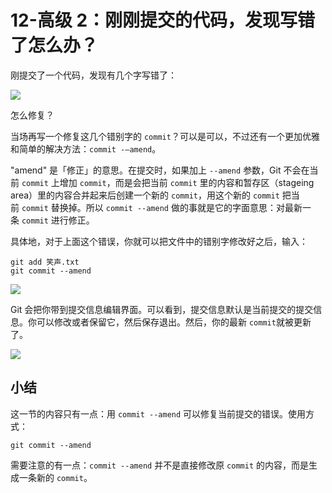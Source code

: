 # 12-高级 2：刚刚提交的代码，发现写错了怎么办？

刚提交了一个代码，发现有几个字写错了：

![](data:image/svg+xml;utf8,)

怎么修复？

当场再写一个修复这几个错别字的 `commit`？可以是可以，不过还有一个更加优雅和简单的解决方法：`commit -—amend`。

"amend" 是「修正」的意思。在提交时，如果加上 `--amend` 参数，Git 不会在当前 `commit` 上增加 `commit`，而是会把当前 `commit` 里的内容和暂存区（stageing area）里的内容合并起来后创建一个新的 `commit`，用这个新的 `commit` 把当前 `commit` 替换掉。所以 `commit --amend` 做的事就是它的字面意思：对最新一条 `commit` 进行修正。

具体地，对于上面这个错误，你就可以把文件中的错别字修改好之后，输入：

~~~
git add 笑声.txt
git commit --amend
~~~

![](https://user-gold-cdn.xitu.io/2017/11/21/15fdf0187ef5dbbb?imageView2/0/w/1280/h/960/format/webp/ignore-error/1)

Git 会把你带到提交信息编辑界面。可以看到，提交信息默认是当前提交的提交信息。你可以修改或者保留它，然后保存退出。然后，你的最新 `commit`就被更新了。

![](https://user-gold-cdn.xitu.io/2017/11/21/15fdf0187f2f4b2d?imageslim)

## 小结

这一节的内容只有一点：用 `commit --amend` 可以修复当前提交的错误。使用方式：

~~~
git commit --amend
~~~

需要注意的有一点：`commit --amend` 并不是直接修改原 `commit` 的内容，而是生成一条新的 `commit`。